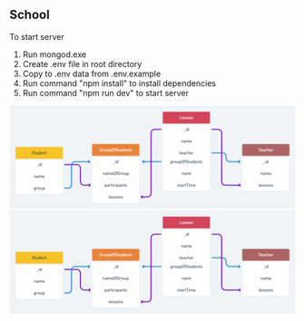 ## School

To start server
1. Run mongod.exe
2. Create .env file in root directory
3. Copy to .env data from .env.example
4. Run command "npm install" to install dependencies
5. Run command "npm run dev" to start server

![alt text](./schema_visualisation.png)
![Screenshot](schema_visualisation.png)